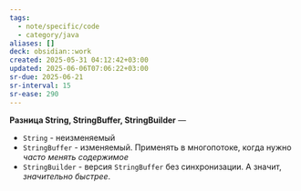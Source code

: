 ```yaml
---
tags:
  - note/specific/code
  - category/java
aliases: []
deck: obsidian::work
created: 2025-05-31 04:12:42+03:00
updated: 2025-06-06T07:06:22+03:00
sr-due: 2025-06-21
sr-interval: 15
sr-ease: 290
---
```


**Разница String, StringBuffer, StringBuilder**
—
- `String` - неизменяемый
- `StringBuffer` - изменяемый. Применять в многопотоке, когда нужно *часто менять содержимое*
- `StringBuilder` - версия `StringBuffer` без синхронизации. А значит, *значительно быстрее*.
